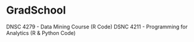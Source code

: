 # GradSchool

DNSC 4279 - Data Mining Course (R Code)
DSNC 4211 - Programming for Analytics (R & Python Code) 

